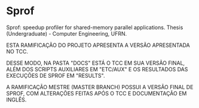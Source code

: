 # Sprof
Sprof: speedup profiler for shared-memory parallel applications. Thesis (Undergraduate) - Computer Engineering, UFRN.

ESTA RAMIFICAÇÃO DO PROJETO APRESENTA A VERSÃO APRESENTADA NO TCC.

DESSE MODO, NA PASTA "DOCS" ESTÁ O TCC EM SUA VERSÃO FINAL, ALÉM DOS SCRIPTS AUXILIARES EM "ETC/AUX" E OS RESULTADOS DAS EXECUÇÕES DE SPROF EM "RESULTS".

A RAMIFICAÇÃO MESTRE (MASTER BRANCH) POSSUI A VERSÃO FINAL DE SPROF, COM ALTERAÇÕES FEITAS APÓS O TCC E DOCUMENTAÇÃO EM INGLÊS.
